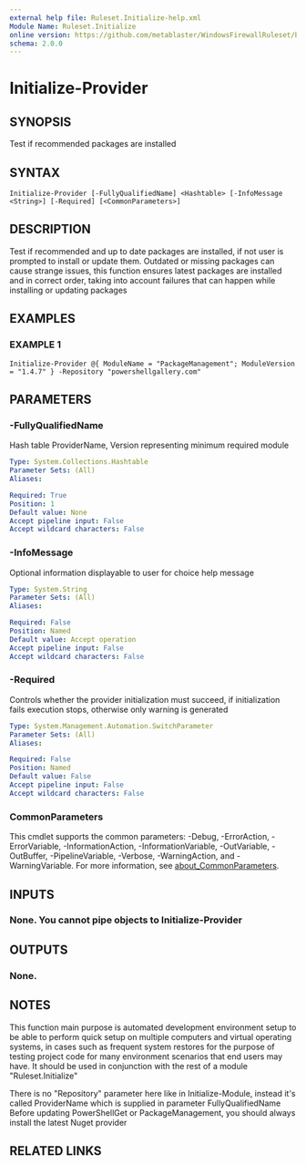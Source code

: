 ```yaml
---
external help file: Ruleset.Initialize-help.xml
Module Name: Ruleset.Initialize
online version: https://github.com/metablaster/WindowsFirewallRuleset/blob/master/Modules/Ruleset.Initialize/Help/en-US/Initialize-Provider.md
schema: 2.0.0
---
```


# Initialize-Provider

## SYNOPSIS

Test if recommended packages are installed

## SYNTAX

```none
Initialize-Provider [-FullyQualifiedName] <Hashtable> [-InfoMessage <String>] [-Required] [<CommonParameters>]
```

## DESCRIPTION

Test if recommended and up to date packages are installed, if not user is
prompted to install or update them.
Outdated or missing packages can cause strange issues, this function ensures latest packages are
installed and in correct order, taking into account failures that can happen while
installing or updating packages

## EXAMPLES

### EXAMPLE 1

```none
Initialize-Provider @{ ModuleName = "PackageManagement"; ModuleVersion = "1.4.7" } -Repository "powershellgallery.com"
```

## PARAMETERS

### -FullyQualifiedName

Hash table ProviderName, Version representing minimum required module

```yaml
Type: System.Collections.Hashtable
Parameter Sets: (All)
Aliases:

Required: True
Position: 1
Default value: None
Accept pipeline input: False
Accept wildcard characters: False
```

### -InfoMessage

Optional information displayable to user for choice help message

```yaml
Type: System.String
Parameter Sets: (All)
Aliases:

Required: False
Position: Named
Default value: Accept operation
Accept pipeline input: False
Accept wildcard characters: False
```

### -Required

Controls whether the provider initialization must succeed, if initialization fails execution stops,
otherwise only warning is generated

```yaml
Type: System.Management.Automation.SwitchParameter
Parameter Sets: (All)
Aliases:

Required: False
Position: Named
Default value: False
Accept pipeline input: False
Accept wildcard characters: False
```

### CommonParameters

This cmdlet supports the common parameters: -Debug, -ErrorAction, -ErrorVariable, -InformationAction, -InformationVariable, -OutVariable, -OutBuffer, -PipelineVariable, -Verbose, -WarningAction, and -WarningVariable. For more information, see [about_CommonParameters](http://go.microsoft.com/fwlink/?LinkID=113216).

## INPUTS

### None. You cannot pipe objects to Initialize-Provider

## OUTPUTS

### None.

## NOTES

This function main purpose is automated development environment setup to be able to perform quick
setup on multiple computers and virtual operating systems, in cases such as frequent system restores
for the purpose of testing project code for many environment scenarios that end users may have.
It should be used in conjunction with the rest of a module "Ruleset.Initialize"

There is no "Repository" parameter here like in Initialize-Module, instead it's called ProviderName
which is supplied in parameter FullyQualifiedName
Before updating PowerShellGet or PackageManagement, you should always install the latest Nuget provider

## RELATED LINKS
